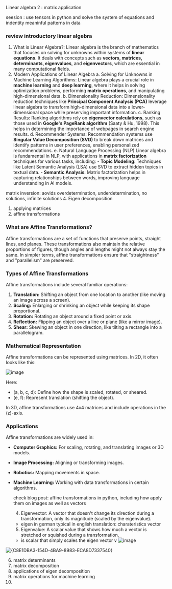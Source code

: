 Linear algebra 2 : matrix application

seesion : use tensors  in python and solve the system of equations and indentity meaninful patterns in data 

### review introductory linear algebra
  1. What is Linear Algebra?: Linear algebra is the branch of mathematics that focuses on solving for unknowns within systems of **linear equations**. It deals with concepts such as **vectors, matrices, determinants,      eigenvalues**, and **eigenvectors**, which are essential in many computational fields.
  2. Modern Applications of Linear Algebra
    a. Solving for Unknowns in Machine Learning Algorithms: Linear algebra plays a crucial role in **machine learning** and **deep learning**, where it helps in solving optimization problems, performing **matrix operations**, and manipulating high-dimensional data.
    b. Dimensionality Reduction: Dimensionality reduction techniques like **Principal Component Analysis (PCA)** leverage linear algebra to transform high-dimensional data into a lower-dimensional space while preserving important information.
    c. Ranking Results: Ranking algorithms rely on **eigenvector calculations**, such as those used in **Google's PageRank algorithm** (Saaty & Hu, 1998). This helps in determining the importance of webpages in search engine results.
    d. Recommender Systems: Recommendation systems use **Singular Value Decomposition (SVD)** to break down matrices and identify patterns in user preferences, enabling personalized recommendations.
    e. Natural Language Processing (NLP)
Linear algebra is fundamental in NLP, with applications in **matrix factorization** techniques for various tasks, including:
    - **Topic Modeling**: Techniques like Latent Semantic Analysis (LSA) use SVD to extract hidden topics in textual data.
    - **Semantic Analysis**: Matrix factorization helps in capturing relationships between words, improving language understanding in AI models.

  matrix inversion: aovids overdetermination, underdetermination, no solutions, infinite solutions
4. Eigen decomposition
  1. applying matrices
  2. affine transformations
### What are Affine Transformations?
Affine transformations are a set of functions that preserve points, straight lines, and planes. These transformations also maintain the relative proportions of figures, though angles and lengths might not always stay the same. In simpler terms, affine transformations ensure that "straightness" and "parallelism" are preserved.

### Types of Affine Transformations
Affine transformations include several familiar operations:
1. **Translation:** Shifting an object from one location to another (like moving an image across a screen).
2. **Scaling:** Enlarging or shrinking an object while keeping its shape proportional.
3. **Rotation:** Rotating an object around a fixed point or axis.
4. **Reflection:** Flipping an object over a line or plane (like a mirror image).
5. **Shear:** Skewing an object in one direction, like tilting a rectangle into a parallelogram.

### Mathematical Representation
Affine transformations can be represented using matrices. In 2D, it often looks like this:

![image](https://github.com/user-attachments/assets/7397e3eb-00b5-4206-bb8e-ab94d9876219)


Here:
- (a, b, c, d): Define how the shape is scaled, rotated, or sheared.
- (e, f): Represent translation (shifting the object).

In 3D, affine transformations use 4x4 matrices and include operations in the \(z\)-axis.

### Applications
Affine transformations are widely used in:
- **Computer Graphics:** For scaling, rotating, and translating images or 3D models.
- **Image Processing:** Aligning or transforming images.
- **Robotics:** Mapping movements in space.
- **Machine Learning:** Working with data transformations in certain algorithms.

    check blog post: affine transformations in python, including how apply them on images as well as vectors

  4. Eigenvector: A vector that doesn't change its direction during a transformation, only its magnitude (scaled by the eigenvalue).
  - eigen in german typical in english translation: charateristics vector
  5. Eigenvalue: A scalar value that shows how much a vector is stretched or squished during a transformation.
  - is scalar that simply scales the eigen vector v 
![image](https://github.com/user-attachments/assets/8b35dd4c-0fda-46eb-a9a2-24d6d58d264c)

![{C8E1DBA3-154D-4BA9-8983-ECA8D7337540}](https://github.com/user-attachments/assets/4dc954d5-99a4-4978-a347-55aa11fb4da7)


  6. matrix determinants
  7. matrix decomposition
  8. applications of eigen decomposition
9. matrix operations for machine learning
10. 



